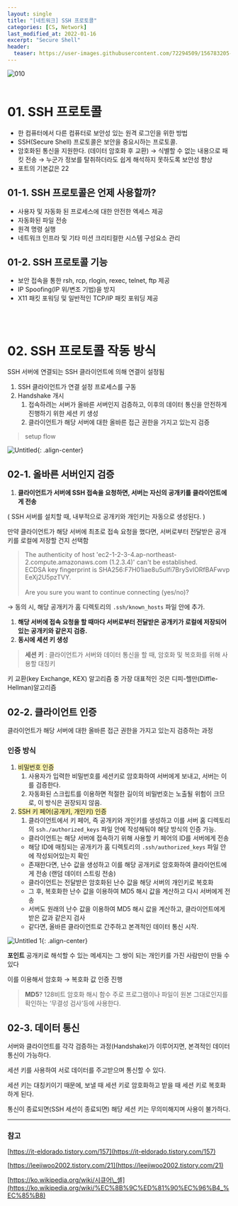 ```yaml
---
layout: single
title: "[네트워크] SSH 프로토콜"
categories: [CS, Network]
last_modified_at: 2022-01-16
excerpt: "Secure Shell"
header:
  teaser: https://user-images.githubusercontent.com/72294509/156783205-e7fbca78-eb48-4c73-a5e6-5871b17b9658.png
---
```


![010](https://user-images.githubusercontent.com/72294509/156783205-e7fbca78-eb48-4c73-a5e6-5871b17b9658.png)
<br><br>

# 01. SSH 프로토콜

- 한 컴퓨터에서 다른 컴퓨터로 보안성 있는 원격 로그인을 위한 방법
- SSH(Secure Shell) 프로토콜은 보안을 중요시하는 프로토콜.
- 암호화된 통신을 지원한다. (데이터 암호화 후 교환)
  → 식별할 수 없는 내용으로 패킷 전송
  → 누군가 정보를 탈취하더라도 쉽게 해석하지 못하도록 보안성 향상
- 포트의 기본값은 22

## 01-1. SSH 프로토콜은 언제 사용할까?

- 사용자 및 자동화 된 프로세스에 대한 안전한 엑세스 제공
- 자동화된 파일 전송
- 원격 명령 실행
- 네트워크 인프라 및 기타 미션 크리티컬한 시스템 구성요소 관리

## 01-2. SSH 프로토콜 기능

- 보안 접속을 통한 rsh, rcp, rlogin, rexec, telnet, ftp 제공
- IP Spoofing(IP 위/변조 기법)을 방지
- X11 패킷 포워딩 및 일반적인 TCP/IP 패킷 포워딩 제공

<br><br>

# 02. SSH 프로토콜 작동 방식

SSH 서버에 연결되는 SSH 클라이언트에 의해 연결이 설정됨

1. SSH 클라이언트가 연결 설정 프로세스를 구동
2. Handshake 개시
   1. 접속하려는 서버가 올바른 서버인지 검증하고, 이후의 데이터 통신을 안전하게 진행하기 위한 세션 키 생성
   2. 클라이언트가 해당 서버에 대한 올바른 접근 권한을 가지고 있는지 검증

> setup flow

![Untitled](https://user-images.githubusercontent.com/72294509/156783214-2fdfacb7-159d-418b-ab75-8424ddab3211.png){: .align-center}

## 02-1. 올바른 서버인지 검증

1. **클라이언트가 서버에 SSH 접속을 요청하면, 서버는 자신의 공개키를 클라이언트에게 전송**

( SSH 서버를 설치할 때, 내부적으로 공개키와 개인키는 자동으로 생성된다. )

만약 클라이언트가 해당 서버에 최초로 접속 요청을 했다면, 서버로부터 전달받은 공개키를 로컬에 저장할 건지 선택함

> The authenticity of host 'ec2-1-2-3-4.ap-northeast-2.compute.amazonaws.com (1.2.3.4)' can't be established.
> ECDSA key fingerprint is SHA256:F7H01iae8u5uIfi7BrySvlORfBAFwvpEeXj2U5pzTVY.
> <br><br>
> Are you sure you want to continue connecting (yes/no)?

→ 동의 시, 해당 공개키가 홈 디렉토리의 `.ssh/known_hosts` 파일 안에 추가.

1. **해당 서버에 접속 요청을 할 때마다 서버로부터 전달받은 공개키가 로컬에 저장되어 있는 공개키와 같은지 검증.**
2. **동시에 세션 키 생성**

> **세션 키** : 클라이언트가 서버와 데이터 통신을 할 때, 암호화 및 복호화를 위해 사용할 대칭키

키 교환(key Exchange, KEX) 알고리즘 중 가장 대표적인 것은 디피-헬만(Diffle-Hellman)알고리즘

## 02-2. 클라이언트 인증

클라이언트가 해당 서버에 대한 올바른 접근 권한을 가지고 있는지 검증하는 과정

### 인증 방식

1. <span style="background-color:#fff5b1;">비밀번호 인증</span>
   1. 사용자가 입력한 비밀번호를 세션키로 암호화하여 서버에게 보내고, 서버는 이를 검증한다.
   2. 자동화된 스크립트를 이용하면 적절한 길이의 비밀번호는 노출될 위험이 크므로, 이 방식은 권장되지 않음.
2. <span style="background-color:#fff5b1;">SSH 키 페어(공개키, 개인키) 인증</span>
   1. 클라이언트에서 키 페어, 즉 공개키와 개인키를 생성하고 이를 서버 홈 디렉토리의 `ssh./authorized_keys` 파일 안에 작성해둬야 해당 방식의 인증 가능.
   - 클라이언트는 해당 서버에 접속하기 위해 사용할 키 페어의 ID를 서버에게 전송
   - 해당 ID에 매칭되는 공개키가 홈 디렉토리의 `.ssh/authorized_keys` 파일 안에 작성되어있는지 확인
   - 존재한다면, 난수 값을 생성하고 이를 해당 공개키로 암호화하여 클라이언트에게 전송 (랜덤 데이터 스트링 전송)
   - 클라이언트는 전달받은 암호화된 난수 값을 해당 서버의 개인키로 복호화
   - 그 후, 복호화한 난수 값을 이용하여 MD5 해시 값을 계산하고 다시 서버에게 전송
   - 서버도 원래의 난수 값을 이용하여 MD5 해시 값을 계산하고, 클라이언트에게 받은 값과 같은지 검사
   - 같다면, 올바른 클라이언트로 간주하고 본격적인 데이터 통신 시작.

![Untitled 1](https://user-images.githubusercontent.com/72294509/156783212-779b3443-0a48-46f4-a227-39db2262efe6.png){: .align-center}

**포인트**
공개키로 해석할 수 있는 메세지는 그 쌍이 되는 개인키를 가진 사람만이 만들 수 있다

이를 이용해서 암호화 → 복호화 값 인증 진행

> **MD5**?
> 128비트 암호화 해시 함수
> 주로 프로그램이나 파일이 원본 그대로인지를 확인하는 ‘무결성 검사’등에 사용한다.

## 02-3. 데이터 통신

서버와 클라이언트를 각각 검증하는 과정(Handshake)가 이루어지면, 본격적인 데이터 통신이 가능하다.

세션 키를 사용하여 서로 데이터를 주고받으며 통신할 수 있다.

세션 키는 대칭키이기 때문에, 보낼 때 세션 키로 암호화하고 받을 때 세션 키로 복호화하게 된다.

통신이 종료되면(SSH 세션이 종료되면) 해당 세션 키는 무의미해지며 사용이 불가하다.

---

### 참고

[https://it-eldorado.tistory.com/157](https://it-eldorado.tistory.com/157)

[https://leejiwoo2002.tistory.com/21](https://leejiwoo2002.tistory.com/21)

[https://ko.wikipedia.org/wiki/시큐어\_셸](https://ko.wikipedia.org/wiki/%EC%8B%9C%ED%81%90%EC%96%B4_%EC%85%B8)
